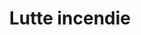 ---
layout: tagpage
title: "Lutte incendie"
headline: "Lutte incendie"
permalink: /lutte-incendie/
description: "Le lien entre les autoroutes et le déclenchement des incendies"
tag: lutte-incendie
---